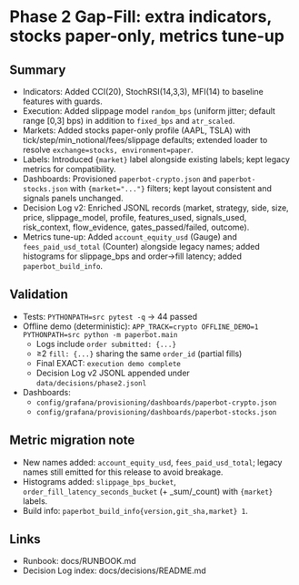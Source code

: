 # Phase 2 Gap-Fill: extra indicators, stocks paper-only, metrics tune-up

## Summary
- Indicators: Added CCI(20), StochRSI(14,3,3), MFI(14) to baseline features with guards.
- Execution: Added slippage model `random_bps` (uniform jitter; default range [0,3] bps) in addition to `fixed_bps` and `atr_scaled`.
- Markets: Added stocks paper-only profile (AAPL, TSLA) with tick/step/min_notional/fees/slippage defaults; extended loader to resolve `exchange=stocks, environment=paper`.
- Labels: Introduced `{market}` label alongside existing labels; kept legacy metrics for compatibility.
- Dashboards: Provisioned `paperbot-crypto.json` and `paperbot-stocks.json` with `{market="..."}` filters; kept layout consistent and signals panels unchanged.
- Decision Log v2: Enriched JSONL records (market, strategy, side, size, price, slippage_model, profile, features_used, signals_used, risk_context, flow_evidence, gates_passed/failed, outcome).
- Metrics tune-up: Added `account_equity_usd` (Gauge) and `fees_paid_usd_total` (Counter) alongside legacy names; added histograms for slippage_bps and order→fill latency; added `paperbot_build_info`.

## Validation
- Tests: `PYTHONPATH=src pytest -q` → 44 passed
- Offline demo (deterministic): `APP_TRACK=crypto OFFLINE_DEMO=1 PYTHONPATH=src python -m paperbot.main`
  - Logs include `order submitted: {...}`
  - ≥2 `fill: {...}` sharing the same `order_id` (partial fills)
  - Final EXACT: `execution demo complete`
  - Decision Log v2 JSONL appended under `data/decisions/phase2.jsonl`
- Dashboards:
  - `config/grafana/provisioning/dashboards/paperbot-crypto.json`
  - `config/grafana/provisioning/dashboards/paperbot-stocks.json`

## Metric migration note
- New names added: `account_equity_usd`, `fees_paid_usd_total`; legacy names still emitted for this release to avoid breakage.
- Histograms added: `slippage_bps_bucket`, `order_fill_latency_seconds_bucket` (+ _sum/_count) with `{market}` labels.
- Build info: `paperbot_build_info{version,git_sha,market} 1`.

## Links
- Runbook: docs/RUNBOOK.md
- Decision Log index: docs/decisions/README.md
